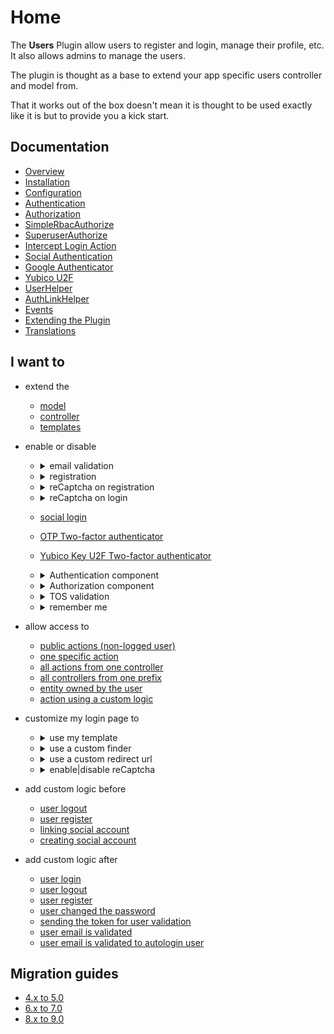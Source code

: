 Home
====

The **Users** Plugin allow users to register and login, manage their profile, etc. It also allows admins to manage the users.

The plugin is thought as a base to extend your app specific users controller and model from.

That it works out of the box doesn't mean it is thought to be used exactly like it is but to provide you a kick start.

Documentation
-------------

* [Overview](Documentation/Overview.md)
* [Installation](Documentation/Installation.md)
* [Configuration](Documentation/Configuration.md)
* [Authentication](Documentation/Authentication.md)
* [Authorization](Documentation/Authorization.md)
* [SimpleRbacAuthorize](https://github.com/CakeDC/auth/blob/master/Docs/Documentation/SimpleRbacAuthorize.md)
* [SuperuserAuthorize](https://github.com/CakeDC/auth/blob/master/Docs/Documentation/SuperuserAuthorize.md)
* [Intercept Login Action](Documentation/InterceptLoginAction.md)
* [Social Authentication](Documentation/SocialAuthentication.md)
* [Google Authenticator](Documentation/Two-Factor-Authenticator.md)
* [Yubico U2F](Documentation/Yubico-U2F.md)
* [UserHelper](Documentation/UserHelper.md)
* [AuthLinkHelper](Documentation/AuthLinkHelper.md)
* [Events](Documentation/Events.md)
* [Extending the Plugin](Documentation/Extending-the-Plugin.md)
* [Translations](Documentation/Translations.md)

I want to
---------
* extend the
  * [model](Documentation/Extending-the-Plugin.md#extending-the-model-tableentity)
  * [controller](Documentation/Extending-the-Plugin.md#extending-the-controller)
  * [templates](Documentation/Extending-the-Plugin.md#updating-the-templates)

* enable or disable
  * <details>
      <summary>email validation</summary>

      Add this to your config/users.php file to disable email validation

      ```php
        'Users.Email.validate' => false,
      ```
      or this to enable (default)

      ```php
        'Users.Email.validate' => true,
      ```
    </details>
  * <details>
      <summary>registration</summary>

      Add this to your config/users.php file to disable registration

      ```php
      'Users.Registration.active' => false,
      ```
      or this to enable (default)

      ```php
      'Users.Registration.active' => true,
      ```
      </details>
  * <details>
      <summary>reCaptcha on registration</summary>

      To enable reCaptcha you need to register your site at google reCaptcha console
      and add this to your config/users.php file to enable on registration:

      ```php
      'Users.reCaptcha.key' => 'YOUR RECAPTCHA KEY',
      'Users.reCaptcha.secret' => 'YOUR RECAPTCHA SECRET',
      'Users.reCaptcha.registration' => true,
      ```
      To disable (default) add this to your config/users.php

      ```php
      'Users.reCaptcha.registration' => false,
      ```
      </details>
  * <details>
      <summary>reCaptcha on login</summary>

      To enable reCaptcha you need to register your site at google reCaptcha console
      and add this to your config/users.php file to enable on login:

      ```php
      'Users.reCaptcha.key' => 'YOUR RECAPTCHA KEY',
      'Users.reCaptcha.secret' => 'YOUR RECAPTCHA SECRET',
      'Users.reCaptcha.login' => true,
      ```
      To disable (default) add this to your config/users.php

      ```php
      'Users.reCaptcha.login' => false,
      ```
      </details>
  * [social login](./Documentation/SocialAuthentication.md#setup)
  * [OTP Two-factor authenticator](./Documentation/Two-Factor-Authenticator.md)
  * [Yubico Key U2F Two-factor authenticator](./Documentation/Yubico-U2F.md)
  * <details>
      <summary>Authentication component</summary>

      Add this to your config/users.php file to autoload the component (default):

      ```php
      'Auth.AuthenticationComponent.load' => true,
      ```

      To not autoload add this to your config/users.php

      ```php
      'Auth.AuthenticationComponent.load' => false,
      ```
    </details>
  * <details>
      <summary>Authorization component</summary>

      Add this to your config/users.php file to autoload the component (default):

      ```php
        'Auth.AuthorizationComponent.enabled' => true,
      ```

      To not autoload add this to your config/users.php

      ```php
        'Auth.AuthorizationComponent.enabled' => false,
      ```
  </details>

  * <details>
      <summary>TOS validation</summary>

      Add this to your config/users.php file to enable (default):

      ```php
        'Users.Tos.required' => true,
      ```

      To disable add this to your config/users.php

      ```php
        'Users.Tos.required' => false,
      ```
  </details>

  * <details>
      <summary>remember me</summary>

      Add this to your config/users.php file to enable (default):

      ```php
        'Users.RememberMe.active' => true,
      ```

      To disable add this to your config/users.php

      ```php
        'Users.RememberMe.active' => false,
      ```
  </details>

- allow access to
  - [public actions (non-logged user)](./Documentation/Permissions.md#i-want-to-allow-access-to-public-actions-non-logged-user)
  - [one specific action](./Documentation/Permissions.md#i-want-to-allow-access-to-one-specific-action)
  - [all actions from one controller](./Documentation/Permissions.md#i-want-to-allow-access-to-all-actions-from-one-controller)
  - [all controllers from one prefix](./Documentation/Permissions.md#i-want-to-allow-access-to-all-controllers-from-one-prefix)
  - [entity owned by the user](./Documentation/Permissions.md#i-want-to-allow-access-to-entity-owned-by-the-user)
  - [action using a custom logic](./Documentation/Permissions.md#i-want-to-allow-access-to-action-using-a-custom-logic)

- customize my login page to
  -  <details>
      <summary>use my template</summary>
      Copy the login file from `{project_dir}/vendor/cakedc/users/templates/Users/`
      to `{project_dir}/templates/plugin/CakeDC/Users/Users`.
  </details>

  -  <details>
     <summary>use a custom finder</summary>
     First add this to your config/users.php:

     ```
     'Auth.Identifiers.Password.resolver.finder' => 'myFinderName',
     'Auth.Identifiers.Social.authFinder' => 'myFinderName',
     'Auth.Identifiers.Token.resolver.finder' => 'myFinderName',
     ```
     Important: You must have extended the model, see how to at [Extending the Plugin](Documentation/Extending-the-Plugin.md)
  </details>

  - <details>
     <summary>use a custom redirect url</summary>
     To use a custom redirect url on login add this to your config/users.php:

     ```
     'Auth.AuthenticationComponent.loginRedirect' => '/some/url/',
     ```
     or
     ```
     'Auth.AuthenticationComponent.loginRedirect' => ['plugin' => false, 'controller' => 'Example', 'action' => 'home'],
     ```
    Important: when using array you should pass `'plugin' => false,` to match your app controller.
  </details>

  - <details>
    <summary>enable|disable reCaptcha</summary>

    To enable reCaptcha you need to register your site at google reCaptcha console
    and add this to your config/users.php file to enable on login:

    ```php
    'Users.reCaptcha.login' => true,
    'Users.reCaptcha.key' => 'YOUR RECAPTCHA KEY',
    'Users.reCaptcha.secret' => 'YOUR RECAPTCHA SECRET',
    ```
    To disable (default) add this to your config/users.php
    ```php
    'Users.reCaptcha.login' => false,
    ```
    </details>

- add custom logic before
  - [user logout](./Documentation/Events.md#i-want-to-add-custom-logic-before-user-logout)
  - [user register](./Documentation/Events.md#i-want-to-add-custom-logic-before-user-register)
  - [linking social account](./Documentation/Events.md#i-want-to-add-custom-logic-before-linking-social-account)
  - [creating social account](./Documentation/Events.md#i-want-to-add-custom-logic-before-creating-social-account)

- add custom logic after
    - [user login](./Documentation/Events.md#i-want-to-add-custom-logic-after-user-login)
    - [user logout](./Documentation/Events.md#i-want-to-add-custom-logic-after-user-logout)
    - [user register](./Documentation/Events.md#i-want-to-add-custom-logic-after-user-register)
    - [user changed the password](./Documentation/Events.md#i-want-to-add-custom-logic-after-user-changed-the-password)
    - [sending the token for user validation](./Documentation/Events.md#i-want-to-add-custom-logic-after-sending-the-token-for-user-validation)
    - [user email is validated](./Documentation/Events.md#i-want-to-add-custom-logic-after-user-email-is-validated)
    - [user email is validated to autologin user](./Documentation/Events.md#i-want-to-add-custom-logic-after-user-email-is-validated-to-autologin-user)


Migration guides
----------------

* [4.x to 5.0](Documentation/Migration/4.x-5.0.md)
* [6.x to 7.0](Documentation/Migration/6.x-7.0.md)
* [8.x to 9.0](Documentation/Migration/8.x-9.0.md)

